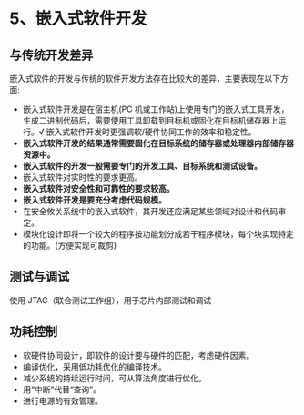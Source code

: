 # 5、嵌入式软件开发

## 与传统开发差异

嵌入式软件的开发与传统的软件开发方法存在比较大的差异，主要表现在以下方面:

- 嵌入式软件开发是在宿主机(PC 机或工作站)上使用专门的嵌入式工具开发，生成二进制代码后，需要使用工具卸载到目标机或固化在目标机储存器上运行。√ 嵌入式软件开发时更强调软/硬件协同工作的效率和稳定性。
- **嵌入式软件开发的结果通常需要固化在目标系统的储存器或处理器内部储存器资源中。**
- **嵌入式软件的开发一般需要专门的开发工具、目标系统和测试设备。**
- 嵌入式软件对实时性的要求更高。
- **嵌入式软件对安全性和可靠性的要求较高。**
- **嵌入式软件开发是要充分考虑代码规模。**
- 在安全攸关系统中的嵌入式软件，其开发还应满足某些领域对设计和代码审定。
- 模块化设计即将一个较大的程序按功能划分成若干程序模块，每个块实现特定的功能。(方便实现可裁剪)

## 测试与调试

使用 JTAG（联合测试工作组），用于芯片内部测试和调试

## 功耗控制

- 软硬件协同设计，即软件的设计要与硬件的匹配，考虑硬件因素。
- 编译优化，采用低功耗优化的编译技术。
- 减少系统的持续运行时间，可从算法角度进行优化。
- 用“中断”代替“查询”。
- 进行电源的有效管理。
